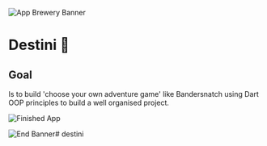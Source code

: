 ![App Brewery Banner](https://github.com/londonappbrewery/Images/blob/master/AppBreweryBanner.png)


# Destini 🤔

## Goal

Is to build 'choose your own adventure game' like Bandersnatch using Dart OOP principles to build a well organised project.

![Finished App](https://github.com/londonappbrewery/Images/blob/master/Destini.gif)




![End Banner](https://github.com/londonappbrewery/Images/blob/master/readme-end-banner.png)# destini
